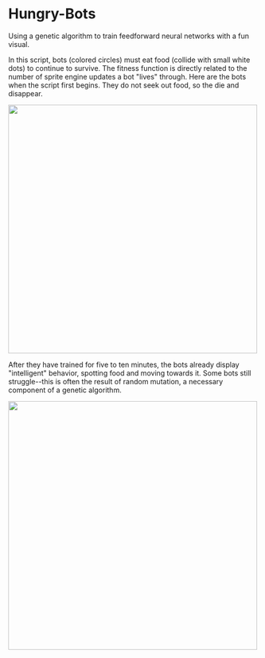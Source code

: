# Hungry-Bots
Using a genetic algorithm to train feedforward neural networks with a fun visual.

In this script, bots (colored circles) must eat food (collide with small white dots) to continue to survive. The fitness function is directly related to the number of sprite engine updates a bot "lives" through. Here are the bots when the script first begins. They do not seek out food, so the die and disappear.

<img src="https://raw.githubusercontent.com/CharlesOB/Hungry-Bots/add-gifs/Screen Capture 1.gif" height="500">


After they have trained for five to ten minutes, the bots already display "intelligent" behavior, spotting food and moving towards it. Some bots still struggle--this is often the result of random mutation, a necessary component of a genetic algorithm.

<img src="https://raw.githubusercontent.com/CharlesOB/Hungry-Bots/add-gifs/Screen Capture 2.gif" height="500">
